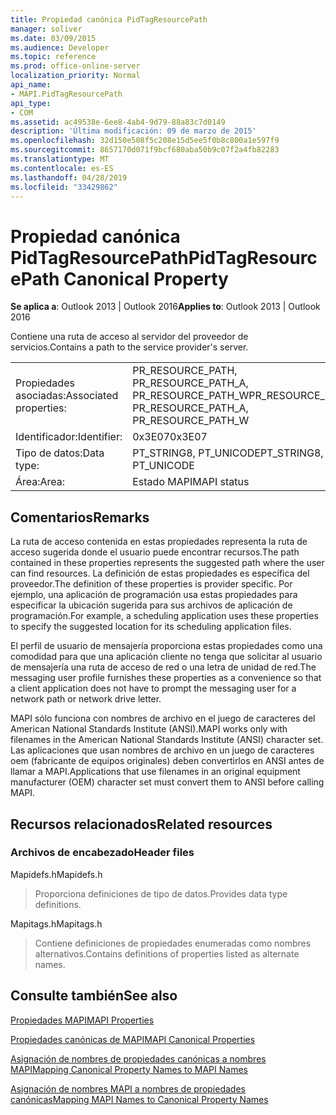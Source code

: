```yaml
---
title: Propiedad canónica PidTagResourcePath
manager: soliver
ms.date: 03/09/2015
ms.audience: Developer
ms.topic: reference
ms.prod: office-online-server
localization_priority: Normal
api_name:
- MAPI.PidTagResourcePath
api_type:
- COM
ms.assetid: ac49538e-6ee8-4ab4-9d79-88a83c7d0149
description: 'Última modificación: 09 de marzo de 2015'
ms.openlocfilehash: 32d150e508f5c208e15d5ee5f0b8c800a1e597f9
ms.sourcegitcommit: 8657170d071f9bcf680aba50b9c07f2a4fb82283
ms.translationtype: MT
ms.contentlocale: es-ES
ms.lasthandoff: 04/28/2019
ms.locfileid: "33429862"
---
```

# <a name="pidtagresourcepath-canonical-property"></a><span data-ttu-id="32039-103">Propiedad canónica PidTagResourcePath</span><span class="sxs-lookup"><span data-stu-id="32039-103">PidTagResourcePath Canonical Property</span></span>

  
  
<span data-ttu-id="32039-104">**Se aplica a**: Outlook 2013 | Outlook 2016</span><span class="sxs-lookup"><span data-stu-id="32039-104">**Applies to**: Outlook 2013 | Outlook 2016</span></span> 
  
<span data-ttu-id="32039-105">Contiene una ruta de acceso al servidor del proveedor de servicios.</span><span class="sxs-lookup"><span data-stu-id="32039-105">Contains a path to the service provider's server.</span></span>
  
|||
|:-----|:-----|
|<span data-ttu-id="32039-106">Propiedades asociadas:</span><span class="sxs-lookup"><span data-stu-id="32039-106">Associated properties:</span></span>  <br/> |<span data-ttu-id="32039-107">PR_RESOURCE_PATH, PR_RESOURCE_PATH_A, PR_RESOURCE_PATH_W</span><span class="sxs-lookup"><span data-stu-id="32039-107">PR_RESOURCE_PATH, PR_RESOURCE_PATH_A, PR_RESOURCE_PATH_W</span></span>  <br/> |
|<span data-ttu-id="32039-108">Identificador:</span><span class="sxs-lookup"><span data-stu-id="32039-108">Identifier:</span></span>  <br/> |<span data-ttu-id="32039-109">0x3E07</span><span class="sxs-lookup"><span data-stu-id="32039-109">0x3E07</span></span>  <br/> |
|<span data-ttu-id="32039-110">Tipo de datos:</span><span class="sxs-lookup"><span data-stu-id="32039-110">Data type:</span></span>  <br/> |<span data-ttu-id="32039-111">PT_STRING8, PT_UNICODE</span><span class="sxs-lookup"><span data-stu-id="32039-111">PT_STRING8, PT_UNICODE</span></span>  <br/> |
|<span data-ttu-id="32039-112">Área:</span><span class="sxs-lookup"><span data-stu-id="32039-112">Area:</span></span>  <br/> |<span data-ttu-id="32039-113">Estado MAPI</span><span class="sxs-lookup"><span data-stu-id="32039-113">MAPI status</span></span>  <br/> |
   
## <a name="remarks"></a><span data-ttu-id="32039-114">Comentarios</span><span class="sxs-lookup"><span data-stu-id="32039-114">Remarks</span></span>

<span data-ttu-id="32039-115">La ruta de acceso contenida en estas propiedades representa la ruta de acceso sugerida donde el usuario puede encontrar recursos.</span><span class="sxs-lookup"><span data-stu-id="32039-115">The path contained in these properties represents the suggested path where the user can find resources.</span></span> <span data-ttu-id="32039-116">La definición de estas propiedades es específica del proveedor.</span><span class="sxs-lookup"><span data-stu-id="32039-116">The definition of these properties is provider specific.</span></span> <span data-ttu-id="32039-117">Por ejemplo, una aplicación de programación usa estas propiedades para especificar la ubicación sugerida para sus archivos de aplicación de programación.</span><span class="sxs-lookup"><span data-stu-id="32039-117">For example, a scheduling application uses these properties to specify the suggested location for its scheduling application files.</span></span>
  
<span data-ttu-id="32039-118">El perfil de usuario de mensajería proporciona estas propiedades como una comodidad para que una aplicación cliente no tenga que solicitar al usuario de mensajería una ruta de acceso de red o una letra de unidad de red.</span><span class="sxs-lookup"><span data-stu-id="32039-118">The messaging user profile furnishes these properties as a convenience so that a client application does not have to prompt the messaging user for a network path or network drive letter.</span></span>
  
<span data-ttu-id="32039-119">MAPI sólo funciona con nombres de archivo en el juego de caracteres del American National Standards Institute (ANSI).</span><span class="sxs-lookup"><span data-stu-id="32039-119">MAPI works only with filenames in the American National Standards Institute (ANSI) character set.</span></span> <span data-ttu-id="32039-120">Las aplicaciones que usan nombres de archivo en un juego de caracteres oem (fabricante de equipos originales) deben convertirlos en ANSI antes de llamar a MAPI.</span><span class="sxs-lookup"><span data-stu-id="32039-120">Applications that use filenames in an original equipment manufacturer (OEM) character set must convert them to ANSI before calling MAPI.</span></span>
  
## <a name="related-resources"></a><span data-ttu-id="32039-121">Recursos relacionados</span><span class="sxs-lookup"><span data-stu-id="32039-121">Related resources</span></span>

### <a name="header-files"></a><span data-ttu-id="32039-122">Archivos de encabezado</span><span class="sxs-lookup"><span data-stu-id="32039-122">Header files</span></span>

<span data-ttu-id="32039-123">Mapidefs.h</span><span class="sxs-lookup"><span data-stu-id="32039-123">Mapidefs.h</span></span>
  
> <span data-ttu-id="32039-124">Proporciona definiciones de tipo de datos.</span><span class="sxs-lookup"><span data-stu-id="32039-124">Provides data type definitions.</span></span>
    
<span data-ttu-id="32039-125">Mapitags.h</span><span class="sxs-lookup"><span data-stu-id="32039-125">Mapitags.h</span></span>
  
> <span data-ttu-id="32039-126">Contiene definiciones de propiedades enumeradas como nombres alternativos.</span><span class="sxs-lookup"><span data-stu-id="32039-126">Contains definitions of properties listed as alternate names.</span></span>
    
## <a name="see-also"></a><span data-ttu-id="32039-127">Consulte también</span><span class="sxs-lookup"><span data-stu-id="32039-127">See also</span></span>



[<span data-ttu-id="32039-128">Propiedades MAPI</span><span class="sxs-lookup"><span data-stu-id="32039-128">MAPI Properties</span></span>](mapi-properties.md)
  
[<span data-ttu-id="32039-129">Propiedades canónicas de MAPI</span><span class="sxs-lookup"><span data-stu-id="32039-129">MAPI Canonical Properties</span></span>](mapi-canonical-properties.md)
  
[<span data-ttu-id="32039-130">Asignación de nombres de propiedades canónicas a nombres MAPI</span><span class="sxs-lookup"><span data-stu-id="32039-130">Mapping Canonical Property Names to MAPI Names</span></span>](mapping-canonical-property-names-to-mapi-names.md)
  
[<span data-ttu-id="32039-131">Asignación de nombres MAPI a nombres de propiedades canónicas</span><span class="sxs-lookup"><span data-stu-id="32039-131">Mapping MAPI Names to Canonical Property Names</span></span>](mapping-mapi-names-to-canonical-property-names.md)

